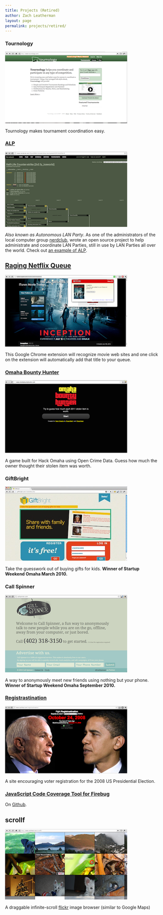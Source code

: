 ```yaml
---
title: Projects (Retired)
author: Zach Leatherman
layout: page
permalink: projects/retired/
---
```


### Tournology
![Screenshot of tournology.com](/web/wp-content/uploads/2009/12/Screen-shot-2009-12-30-at-11.29.15-PM.png "Tournology")

Tournology makes tournament coordination easy.

### [ALP][alp]
[![](/web/wp-content/uploads/2009/12/Screen-shot-2011-01-15-at-10.53.41-AM.png "Example of Autonomous LAN Party")][alp]

[alp]: http://sourceforge.net/projects/alp/

 _Also known as Autonomous LAN Party_. As one of the administrators of the local computer group [nerdclub](http://www.nerdclub.net/), wrote an open source project to help administrate and coordinate LAN Parties, still in use by LAN Parties all over the world. Check out [an example of ALP](http://www.nerdclub.net/25jun2004/intranet/tournaments.html).

## [Raging Netflix Queue][rnq]
[![](/web/wp-content/uploads/2009/12/Screen-shot-2011-02-21-at-11.21.43-AM.png "Raging Netflix Queue")][rnq]

[rnq]: /web/raging-netflix-queue/

This Google Chrome extension will recognize movie web sites and one click on the extension will automatically add that title to your queue.

### [Omaha Bounty Hunter](http://obh.herokuapp.com/)

[![A game built using open crime data](/web/wp-content/uploads/2009/12/omahabountyhunter.png)](http://obh.herokuapp.com/)

A game built for Hack Omaha using Open Crime Data. Guess how much the owner thought their stolen item was worth.

### GiftBright
![A service to take the guesswork out of buying gifts for kids.](/web/wp-content/uploads/2009/12/Screen-shot-2010-05-31-at-2.42.03-PM-Thumbnail.jpg "GiftBright")

 Take the guesswork out of buying gifts for kids. **Winner of Startup Weekend Omaha March 2010.**

### Call Spinner
![A way to anonymously meet new friends using nothing but your phone.](/web/wp-content/uploads/2009/12/callspinner.png "callspinner")

 A way to anonymously meet new friends using nothing but your phone. **Winner of Startup Weekend Omaha September 2010.**

### [Registrastination][reg]
[![](/web/wp-content/uploads/2009/12/Screen-shot-2011-01-15-at-6.25.27-PM.png "John McCain vs Barack Obama in Registrastination")][reg]

[reg]: /registrastination/

A site encouraging voter registration for the 2008 US Presidential Election.

### [JavaScript Code Coverage Tool for Firebug](/web/javascript-code-coverage-tool-for-firebug/)

 On [Github](http://github.com/zachleat/Firebug-Code-Coverage).

## scrollf
![Screenshot of Scrollf](/web/wp-content/uploads/2009/12/Screen-shot-2009-12-30-at-11.49.30-PM.png "Scrollf")

A draggable  infinite-scroll [flickr](http://www.flickr.com/) image browser (similar to Google Maps)
